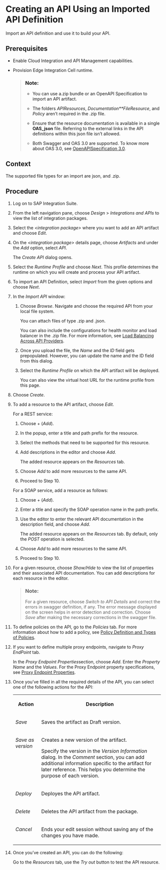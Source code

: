 <!-- loiofb99a7d787334598a44d5b12db210511 -->

# Creating an API Using an Imported API Definition

Import an API definition and use it to build your API.



<a name="loiofb99a7d787334598a44d5b12db210511__prereq_qtk_13k_qwb"/>

## Prerequisites

-   Enable Cloud Integration and API Management capabilities.

-   Provision Edge Integration Cell runtime.

    > ### Note:  
    > -   You can use a.zip bundle or an OpenAPI Specification to import an API artifact.
    > 
    > -   The folders *APIResources*, *Documentation**FileResource*, and *Policy* aren’t required in the .zip file.
    > 
    > -   Ensure that the resource documentation is available in a single **OAS\_json** file. Referring to the external links in the API definitions within this json file isn’t allowed.
    > -   Both Swagger and OAS 3.0 are supported. To know more about OAS 3.0, see [OpenAPISpecification 3.0](https://help.sap.com/docs/integration-suite/sap-integration-suite/openapi-specification-3-0?version=CLOUD&q=%20OpenAPI%20Specification%203.0.).




## Context

The supported file types for an import are json, and .zip.



## Procedure

1.  Log on to SAP Integration Suite.

2.  From the left navigation pane, choose *Design* \> *Integrations and APIs* to view the list of integration packages.

3.  Select the *<integration package\>* where you want to add an API artifact and choose *Edit*.

4.  On the *<integration package\>* details page, choose *Artifacts* and under the *Add* option, select *API*.

    The *Create API* dialog opens.

5.  Select the *Runtime Profile* and choose *Next*. This profile determines the runtime on which you will create and process your API artifact.

6.  To import an API Definition, select *Import* from the given options and choose *Next*.

7.  In the *Import API* window:

    1.  Choose *Browse*. Navigate and choose the required API from your local file system.

        You can attach files of type .zip and .json.

        You can also include the configurations for health monitor and load balancer in the .zip file. For more information, see [Load Balancing Across API Providers](https://help.sap.com/docs/integration-suite/sap-integration-suite/load-balancing-across-api-providers?version=CLOUD&q=load%20balancer).

    2.  Once you upload the file, the *Name* and the *ID* field gets prepopulated. However, you can update the name and the ID field from this dialog.

    3.  Select the *Runtime Profile* on which the API artifact will be deployed.

        You can also view the virtual host URL for the runtime profile from this page.


8.  Choose *Create*.

9.  To add a resource to the API artifact, choose *Edit*.

    For a REST service:

    1.  Choose + \(*Add*\).

    2.  In the popup, enter a title and path prefix for the resource.

    3.  Select the methods that need to be supported for this resource.

    4.  Add descriptions in the editor and choose *Add*.

        The added resource appears on the *Resources* tab.

    5.  Choose *Add* to add more resources to the same API.
    6.  Proceed to Step 10.


    For a SOAP service, add a resource as follows:

    1.  Choose + \(*Add*\).

    2.  Enter a title and specify the SOAP operation name in the path prefix.

    3.  Use the editor to enter the relevant API documentation in the description field, and choose *Add*.

        The added resource appears on the *Resources* tab. By default, only the *POST* operation is selected.

    4.  Choose *Add* to add more resources to the same API.

    5.  Proceed to Step 10.


10. For a given resource, choose *Show/Hide* to view the list of properties and their associated API documentation. You can add descriptions for each resource in the editor.

    > ### Note:  
    > For a given resource, choose *Switch to API Details* and correct the errors in swagger definition, if any. The error message displayed on the screen helps in error detection and correction. Choose *Save* after making the necessary corrections in the swagger file.

11. To define policies on the API, go to the *Policies* tab. For more information about how to add a policy, see [Policy Definition and Types of Policies](policy-definition-and-types-of-policies-c744df5.md).

12. If you want to define multiple proxy endpoints, navigate to *Proxy EndPoint* tab.

    In the *Proxy Endpoint Properties*section, choose *Add*. Enter the *Property Name* and the *Values*. For the Proxy Endpoint property specifications, see [Proxy Endpoint Properties](https://help.sap.com/docs/integration-suite/sap-integration-suite/proxy-endpoint-properties?version=CLOUD).

13. Once you’ve filled in all the required details of the API, you can select one of the following actions for the API:


    <table>
    <tr>
    <th valign="top">

    Action
    
    </th>
    <th valign="top">

    Description
    
    </th>
    </tr>
    <tr>
    <td valign="top">
    
    *Save* 
    
    </td>
    <td valign="top">
    
    Saves the artifact as Draft version.
    
    </td>
    </tr>
    <tr>
    <td valign="top">
    
    *Save as version* 
    
    </td>
    <td valign="top">
    
    Creates a new version of the artifact.

    Specify the version in the *Version Information* dialog. In the *Comment* section, you can add additional information specific to the artifact for later reference. This helps you determine the purpose of each version.
    
    </td>
    </tr>
    <tr>
    <td valign="top">
    
    *Deploy* 
    
    </td>
    <td valign="top">
    
    Deployes the API artifact.
    
    </td>
    </tr>
    <tr>
    <td valign="top">
    
    *Delete* 
    
    </td>
    <td valign="top">
    
    Deletes the API artifact from the package.
    
    </td>
    </tr>
    <tr>
    <td valign="top">
    
    *Cancel* 
    
    </td>
    <td valign="top">
    
    Ends your edit session without saving any of the changes you have made.
    
    </td>
    </tr>
    </table>
    
14. Once you’ve created an API, you can do the following:

    Go to the *Resources* tab, use the *Try out* button to test the API resource.


